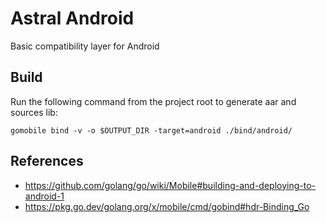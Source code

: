 # Astral Android

Basic compatibility layer for Android

## Build

Run the following command from the project root to generate aar and sources lib:

```shell
gomobile bind -v -o $OUTPUT_DIR -target=android ./bind/android/
```

## References

* https://github.com/golang/go/wiki/Mobile#building-and-deploying-to-android-1
* https://pkg.go.dev/golang.org/x/mobile/cmd/gobind#hdr-Binding_Go
